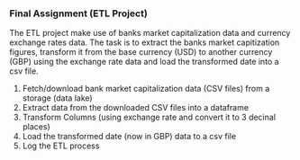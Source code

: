 ### Final Assignment (ETL Project)
The ETL project make use of banks market capitalization data and currency exchange rates data.
The task is to extract the banks market capitization figures, transform it from the base currency (USD) to another currency (GBP) using the exchange rate data and load the transformed date into a csv file.

1. Fetch/download bank market capitalization data (CSV files) from a storage (data lake)
2. Extract data from the downloaded CSV files into a dataframe
3. Transform Columns (using exchange rate and convert it to 3 decinal places)
4. Load the transformed date (now in GBP) data to a csv file
5. Log the ETL process